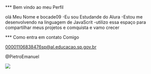 ***  Bem vindo ao meu Perfil 

 olá Meu Nome e bocade09
-Eu sou Estudande do Alura
-Estou me desenvolvendo na linguagem de JavaScrit
-utilizo essa espaço para compartilhar meus projetos e comquista e vamo crecer 

*** Como entra em contato Comigo 

 00001106838476sp@al.educacao.sp.gov.br

 @PietroEmanuel

![]( https://media1.tenor.com/m/xr-HJ_EtdggAAAAC/cr7eu-sou-melhor.gif)

